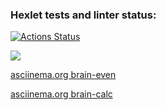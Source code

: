### Hexlet tests and linter status:

[![Actions Status](https://github.com/anagranfd/frontend-project-44/workflows/hexlet-check/badge.svg)](https://github.com/anagranfd/frontend-project-44/actions)

<a href="https://codeclimate.com/github/anagranfd/frontend-project-44/maintainability"><img src="https://api.codeclimate.com/v1/badges/04bec6574cad802cd24a/maintainability" /></a>

[asciinema.org brain-even](https://asciinema.org/a/gJx78LPscfwkwgo4brLLHLh93)

[asciinema.org brain-calc](https://asciinema.org/a/jatIQV4H9Ht0fOGW6XVN4gL2k)
